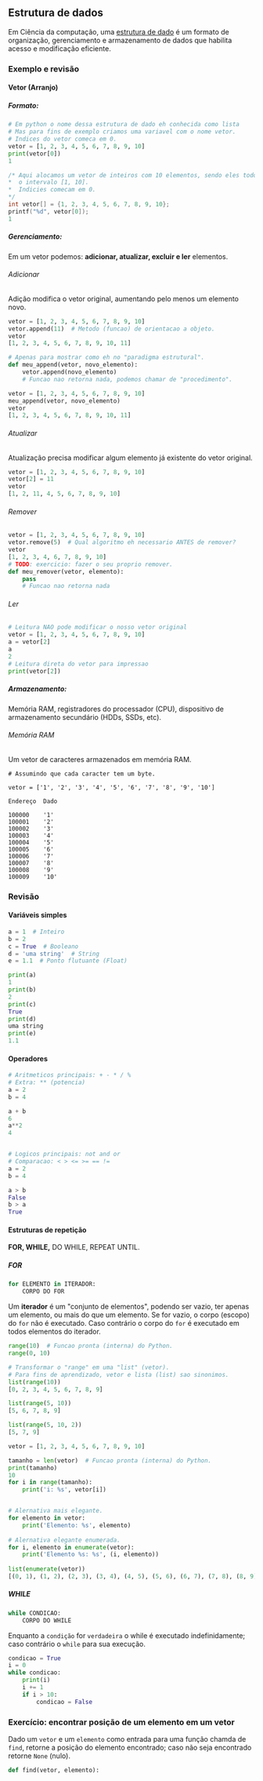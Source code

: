 ## Estrutura de dados

Em Ciência da computação, uma [estrutura de dado](
https://https://en.wikipedia.org/wiki/Data_structure) é um  formato de 
organização, gerenciamento e armazenamento de dados que habilita acesso e 
modificação eficiente.

### Exemplo e revisão

#### Vetor (Arranjo)

##### Formato:

```Python tab=
# Em python o nome dessa estrutura de dado eh conhecida como lista
# Mas para fins de exemplo criamos uma variavel com o nome vetor.
# Indices do vetor comeca em 0.
vetor = [1, 2, 3, 4, 5, 6, 7, 8, 9, 10]
print(vetor[0])
1
```

```C tab=
/* Aqui alocamos um vetor de inteiros com 10 elementos, sendo eles todo 
*  o intervalo [1, 10].
*  Indicies comecam em 0.
*/ 
int vetor[] = {1, 2, 3, 4, 5, 6, 7, 8, 9, 10};
printf("%d", vetor[0]);
1
```

##### Gerenciamento:

Em um vetor podemos: **adicionar, atualizar, excluir e ler** elementos.

###### Adicionar

Adição modifica o vetor original, aumentando pelo menos um elemento novo.

```Python tab=
vetor = [1, 2, 3, 4, 5, 6, 7, 8, 9, 10]
vetor.append(11)  # Metodo (funcao) de orientacao a objeto.
vetor
[1, 2, 3, 4, 5, 6, 7, 8, 9, 10, 11]

# Apenas para mostrar como eh no "paradigma estrutural".
def meu_append(vetor, novo_elemento):
    vetor.append(novo_elemento)
    # Funcao nao retorna nada, podemos chamar de "procedimento".

vetor = [1, 2, 3, 4, 5, 6, 7, 8, 9, 10]
meu_append(vetor, novo_elemento)
vetor
[1, 2, 3, 4, 5, 6, 7, 8, 9, 10, 11] 

```

###### Atualizar

Atualização precisa modificar algum elemento já existente do vetor original.

```Python tab=
vetor = [1, 2, 3, 4, 5, 6, 7, 8, 9, 10]
vetor[2] = 11
vetor
[1, 2, 11, 4, 5, 6, 7, 8, 9, 10]
```

###### Remover

```Python tab=
vetor = [1, 2, 3, 4, 5, 6, 7, 8, 9, 10]
vetor.remove(5)  # Qual algoritmo eh necessario ANTES de remover?
vetor
[1, 2, 3, 4, 6, 7, 8, 9, 10]
# TODO: exercicio: fazer o seu proprio remover.
def meu_remover(vetor, elemento):
    pass
    # Funcao nao retorna nada
```

###### Ler

```Python tab=
# Leitura NAO pode modificar o nosso vetor original
vetor = [1, 2, 3, 4, 5, 6, 7, 8, 9, 10]
a = vetor[2]
a
2
# Leitura direta do vetor para impressao
print(vetor[2])
```

##### Armazenamento:

Memória RAM, registradores do processador (CPU), dispositivo de 
armazenamento secundário (HDDs, SSDs, etc).

###### Memória RAM

Um vetor de caracteres armazenados em memória RAM.

```
# Assumindo que cada caracter tem um byte.

vetor = ['1', '2', '3', '4', '5', '6', '7', '8', '9', '10']

Endereço  Dado

100000    '1'
100001    '2'
100002    '3'
100003    '4'
100004    '5'
100005    '6'
100006    '7'
100007    '8'
100008    '9'
100009    '10'
```

### Revisão

#### Variáveis simples

```Python tab=
a = 1  # Inteiro
b = 2
c = True  # Booleano
d = 'uma string'  # String
e = 1.1  # Ponto flutuante (Float)

print(a)
1
print(b)
2
print(c)
True
print(d)
uma string
print(e)
1.1
```

#### Operadores
```Python tab=
# Aritmeticos principais: + - * / %
# Extra: ** (potencia)
a = 2
b = 4

a + b
6
a**2
4


# Logicos principais: not and or
# Comparacao: < > <= >= == !=
a = 2
b = 4

a > b
False
b > a
True
```

#### Estruturas de repetição

**FOR, WHILE,** DO WHILE, REPEAT UNTIL.

##### FOR

```Python tab=
for ELEMENTO in ITERADOR:
    CORPO DO FOR
```

Um **iterador** é um "conjunto de elementos", podendo ser vazio, ter apenas um 
elemento, ou mais do que um elemento. Se for vazio, o corpo (escopo) do `for` 
não é executado. Caso contrário o corpo do `for` é executado em todos 
elementos do iterador.

```Python tab=
range(10)  # Funcao pronta (interna) do Python.
range(0, 10)

# Transformar o "range" em uma "list" (vetor).
# Para fins de aprendizado, vetor e lista (list) sao sinonimos.
list(range(10))
[0, 2, 3, 4, 5, 6, 7, 8, 9]

list(range(5, 10))
[5, 6, 7, 8, 9]

list(range(5, 10, 2))
[5, 7, 9]

vetor = [1, 2, 3, 4, 5, 6, 7, 8, 9, 10]

tamanho = len(vetor)  # Funcao pronta (interna) do Python.
print(tamanho)
10
for i in range(tamanho):
    print('i: %s', vetor[i])


# Alernativa mais elegante.
for elemento in vetor:
    print('Elemento: %s', elemento)
    
# Alernativa elegante enumerada.
for i, elemento in enumerate(vetor):
    print('Elemento %s: %s', (i, elemento))
    
list(enumerate(vetor))
[(0, 1), (1, 2), (2, 3), (3, 4), (4, 5), (5, 6), (6, 7), (7, 8), (8, 9)]

```

##### WHILE

```Python tab=
while CONDICAO:
    CORPO DO WHILE
```

Enquanto a `condição` for `verdadeira` o while é executado 
indefinidamente; caso contrário o `while` para sua execução.  

```Python tab=
condicao = True
i = 0
while condicao:
    print(i)
    i += 1
    if i > 10:
        condicao = False
```

### Exercício: encontrar posição de um elemento em um vetor

Dado um `vetor` e um `elemento` como entrada para uma função chamda de `find`,
retorne a posição do elemento encontrado; caso não seja encontrado retorne
`None` (nulo).

```Python tab=
def find(vetor, elemento):
```
